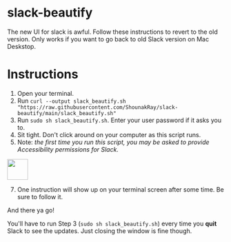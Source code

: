 # slack-beautify
The new UI for slack is awful. Follow these instructions to revert to the old version.
Only works if you want to go back to old Slack version on Mac Deskstop.

# Instructions
1. Open your terminal.
2. Run `curl --output slack_beautify.sh "https://raw.githubusercontent.com/ShounakRay/slack-beautify/main/slack_beautify.sh"`
3. Run `sudo sh slack_beautify.sh`. Enter your user password if it asks you to.
4. Sit tight. Don't click around on your computer as this script runs.
5. Note: *the first time you run this script, you may be asked to provide Accessibility permissions for Slack.*

<img src="https://github.com/favicon.ico" width="48">

7. One instruction will show up on your terminal screen after some time. Be sure to follow it.

And there ya go!

You'll have to run Step 3 (`sudo sh slack_beautify.sh`) every time you **quit** Slack to see the updates.
Just closing the window is fine though.

